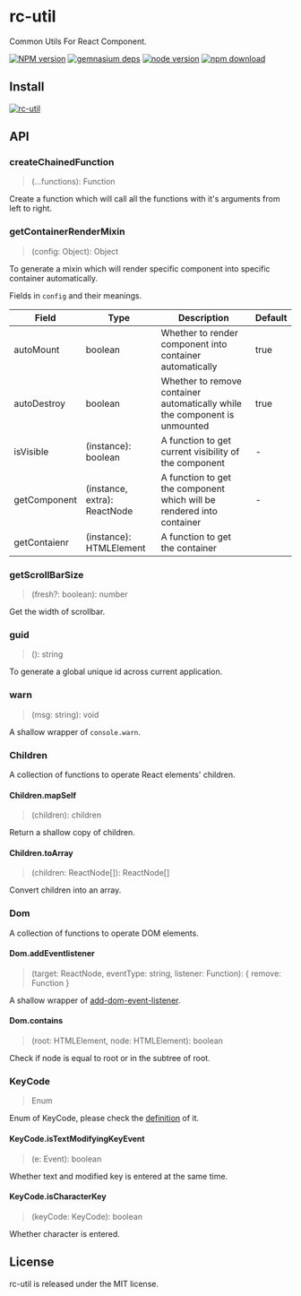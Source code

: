# rc-util

Common Utils For React Component.

[![NPM version][npm-image]][npm-url]
[![gemnasium deps][gemnasium-image]][gemnasium-url]
[![node version][node-image]][node-url]
[![npm download][download-image]][download-url]

[npm-image]: http://img.shields.io/npm/v/rc-util.svg?style=flat-square
[npm-url]: http://npmjs.org/package/rc-util
[travis-image]: https://img.shields.io/travis/react-component/util.svg?style=flat-square
[travis-url]: https://travis-ci.org/react-component/util
[coveralls-image]: https://img.shields.io/coveralls/react-component/util.svg?style=flat-square
[coveralls-url]: https://coveralls.io/r/react-component/util?branch=master
[gemnasium-image]: http://img.shields.io/gemnasium/react-component/util.svg?style=flat-square
[gemnasium-url]: https://gemnasium.com/react-component/util
[node-image]: https://img.shields.io/badge/node.js-%3E=_0.10-green.svg?style=flat-square
[node-url]: http://nodejs.org/download/
[download-image]: https://img.shields.io/npm/dm/rc-util.svg?style=flat-square
[download-url]: https://npmjs.org/package/rc-util

## Install

[![rc-util](https://nodei.co/npm/rc-util.png)](https://npmjs.org/package/rc-util)

## API

### createChainedFunction

> (...functions): Function

Create a function which will call all the functions with it's arguments from left to right.

### getContainerRenderMixin

> (config: Object): Object

To generate a mixin which will render specific component into specific container automatically.

Fields in `config` and their meanings.

| Field | Type | Description | Default |
|-------|------|-------------|---------|
| autoMount | boolean | Whether to render component into container automatically | true |
| autoDestroy | boolean | Whether to remove container automatically while the component is unmounted | true |
| isVisible | (instance): boolean | A function to get current visibility of the component | - |
| getComponent | (instance, extra): ReactNode | A function to get the component which will be rendered into container | - |
| getContaienr | (instance): HTMLElement | A function to get the container | |

### getScrollBarSize

> (fresh?: boolean): number

Get the width of scrollbar.

### guid

> (): string

To generate a global unique id across current application.

### warn

> (msg: string): void

A shallow wrapper of `console.warn`.

### Children

A collection of functions to operate React elements' children.

#### Children.mapSelf

> (children): children

Return a shallow copy of children.

#### Children.toArray

> (children: ReactNode[]): ReactNode[]

Convert children into an array.

### Dom

A collection of functions to operate DOM elements.

#### Dom.addEventlistener

> (target: ReactNode, eventType: string, listener: Function): { remove: Function }

A shallow wrapper of [add-dom-event-listener](https://github.com/yiminghe/add-dom-event-listener).

#### Dom.contains

> (root: HTMLElement, node: HTMLElement): boolean

Check if node is equal to root or in the subtree of root.

### KeyCode

> Enum

Enum of KeyCode, please check the [definition](https://github.com/react-component/util/blob/master/src/KeyCode.js) of it.

#### KeyCode.isTextModifyingKeyEvent

> (e: Event): boolean

Whether text and modified key is entered at the same time.

#### KeyCode.isCharacterKey

> (keyCode: KeyCode): boolean

Whether character is entered.

## License

rc-util is released under the MIT license.
